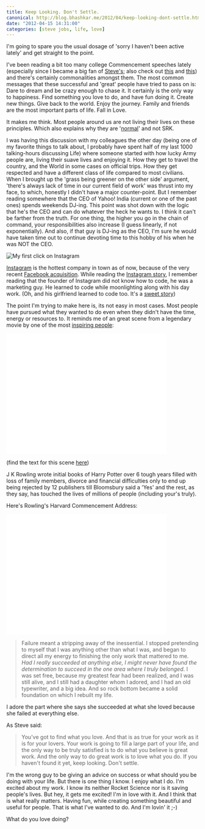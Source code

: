 ```yaml
---
title: Keep Looking. Don't Settle.
canonical: http://blog.bhashkar.me/2012/04/keep-looking-dont-settle.html
date: "2012-04-15 14:31:00"
categories: [steve jobs, life, love]
---
```

I'm going to spare you the usual dosage of 'sorry I haven't been active lately' and get straight to the point.

I've been reading a bit too many college Commencement speeches lately<span class="more" /> (especially since I became a big fan of [Steve's](http://news.stanford.edu/news/2005/june15/jobs-061505.html); also check out [this](http://halfhalf.posterous.com/dont-work-be-hated-love-someone) and [this](http://movies.ndtv.com/movie_story.aspx?keyword=bollywood&amp;ID=ENTEN20120199455&amp;subcatg=MOVIESINDIA&amp;nid=197063)) and there's certainly commonalities amongst them. The most common messages that these successful and 'great' people have tried to pass on is: Dare to dream and be crazy enough to chase it. It certainly is the only way to happiness. Find something you love to do, and have fun doing it. Create new things. Give back to the world. Enjoy the journey. Family and friends are the most important parts of life. Fall in Love.

It makes me think. Most people around us are not living their lives on these principles. Which also explains why they are '[normal](http://www.youtube.com/watch?v=H0qNil6--pE)' and not SRK.

I was having this discussion with my colleagues the other day (being one of my favorite things to talk about, I probably have spent half of my last 1000 talking-hours discussing Life) where someone started with how lucky Army people are, living their suave lives and enjoying it. How they get to travel the country, and the World in some cases on official trips. How they get respected and have a different class of life compared to most civilians. When I brought up the 'grass being greener on the other side' argument, 'there's always lack of time in our current field of work' was thrust into my face, to which, honestly I didn't have a major counter-point. But I remember reading somewhere that the CEO of Yahoo! India (current or one of the past ones) spends weekends DJ-ing. This point was shot down with the logic that he's the CEO and can do whatever the heck he wants to. I think it can't be farther from the truth. For one thing, the higher you go in the chain of command, your responsibilities also increase (I guess linearly, if not exponentially). And also, if that guy is DJ-ing as the CEO, I'm sure he would have taken time out to continue devoting time to this hobby of his when he was NOT the CEO.

![My first click on Instagram](http://3.bp.blogspot.com/-jlqBnd29DsA/T4rAjIWSa7I/AAAAAAAAA1E/mW3ZXr9vaiE/s320/IMG_20120404_123247.jpg)

[Instagram](http://instagram.com/) is the hottest company in town as of now, because of the very recent [Facebook acquisition](http://techcrunch.com/2012/04/09/facebook-to-acquire-instagram-for-1-billion/). While reading the [Instagram story](http://techcrunch.com/2012/04/09/instagram-story-facebook-acquisition/), I remember reading that the founder of Instagram did not know how to code, he was a marketing guy. He learned to code while moonlighting along with his day work. (Oh, and his girlfriend learned to code too. It's a [sweet story](http://techcrunch.com/2012/02/09/awwwwwwwwwwwwwwwwww/))

The point I'm trying to make here is, its not easy in most cases. Most people have pursued what they wanted to do even when they didn't have the time, energy or resources to. It reminds me of an great scene from a legendary movie by one of the most [inspiring people](http://www.youtube.com/watch?v=ywuse55qU2A):

<div class="video-box">
    <iframe width="420" height="315" src="//www.youtube.com/embed/fkIyE_bi3P0" frameborder="0" allowfullscreen></iframe>
</div>

(find the text for this scene [here](http://www.imdb.com/title/tt0479143/quotes?qt=qt0349288))

J K Rowling wrote initial books of Harry Potter over 6 tough years filled with loss of family members, divorce and financial difficulties only to end up being rejected by 12 publishers till Bloomsbury said a 'Yes' and the rest, as they say, has touched the lives of millions of people (including your's truly).

Here's Rowling's Harvard Commencement Address:

<div class="video-box">
    <iframe width="420" height="315" src="//www.youtube.com/embed/wHGqp8lz36c" frameborder="0" allowfullscreen></iframe>
</div>

>Failure meant a stripping away of the inessential. I stopped pretending to myself that I was anything other than what I was, and began to direct all my energy to finishing the only work that mattered to me. _Had I really succeeded at anything else, I might never have found the determination to succeed in the one area where I truly belonged_. I was set free, because my greatest fear had been realized, and I was still alive, and I still had a daughter whom I adored, and I had an old typewriter, and a big idea. And so rock bottom became a solid foundation on which I rebuilt my life.

I adore the part where she says she succeeded at what she loved because she failed at everything else.

As Steve said:

>You've got to find what you love. And that is as true for your work as it is for your lovers. Your work is going to fill a large part of your life, and the only way to be truly satisfied is to do what you believe is great work. And the only way to do great work is to love what you do. If you haven't found it yet, keep looking. Don't settle.

I'm the wrong guy to be giving an advice on success or what should you be doing with your life. But there is one thing I know. I enjoy what I do. I'm excited about my work. I know its neither Rocket Science nor is it saving people's lives. But hey, it gets me excited! I'm in love with it. And I think that is what really matters. Having fun, while creating something beautiful and useful for people. That is what I've wanted to do. And I'm lovin' it ;-)

What do you love doing?